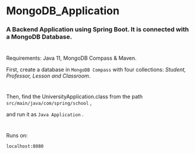 # MongoDB_Application
### A Backend Application using Spring Boot. It is connected with a MongoDB Database. 
#
Requirements: Java 11, MongoDB Compass & Maven.

First, create a database in ````MongoDB Compass```` with four collections: *Student, Professor, Lesson and Classroom*.

#
Then, find the UniversityApplication.class from the path ````src/main/java/com/spring/school```` ,

and run it as ````Java Application```` .

#

Runs on:

```` localhost:8080 ````


